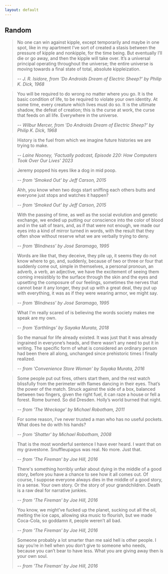 ```yaml
---
layout: default
---
```



## Random


> No one can win against kipple, except temporarily and maybe in one spot, like in my apartment I’ve sort of created a stasis between the pressure of kipple and nonkipple, for the time being. But eventually I’ll die or go away, and then the kipple will take over. It’s a universal principal operating throughout the universe; the entire universe is moving towards a final state of total, absolute kippleization.
>
> -- <cite>J. R. Isidore, from _'Do Androids Dream of Electric Sheep?_' by Philip K. Dick, 1968 </cite>

> You will be required to do wrong no matter where you go. It is the basic condition of life, to be required to violate your own identity. At some time, every creature which lives must do so. It is the ultimate shadow, the defeat of creation; this is the curse at work, the curse that feeds on all life. Everywhere in the universe.
>
> -- <cite>Wilbur Mercer, from _'Do Androids Dream of Electric Sheep?_' by Philip K. Dick, 1968 </cite>


> History is the fuel from which we imagine future histories we are trying to make.
> 
> -- <cite>Laine Nooney, _'Factually podcast, Episode 220: How Computers Took Over Our Lives_' 2023 </cite>


> Jeremy popped his eyes like a dog in mid poop.
>
> -- <cite>from _'Smoked Out_' by Jeff Carson, 2015 </cite>

> Ahh, you know when two dogs start sniffing each others butts and everyone just stops and watches it happen?
>
> -- <cite>from _'Smoked Out_' by Jeff Carson, 2015 </cite>


> With the passing of time, as well as the social evolution and genetic exchange, we ended up putting our conscience into the color of blood and in the salt of tears, and, as if that were not enough, we made our eyes into a kind of mirror turned in words, with the result that they often show without reserve what we are verbally trying to deny.
>
> -- <cite>from _'Blindness_' by José Saramago, 1995 </cite>

> Words are like that, they deceive, they pile up, it seems they do not know where to go, and, suddenly, because of two or three or four that suddenly come out, simple in themselves, a personal pronoun, an adverb, a verb, an adjective, we have the excitement of seeing them coming irresistibly to the surface through the skin and the eyes and upsetting the composure of our feelings, sometimes the nerves that cannot bear it any longer, they put up with a great deal, they put up with everything, it was as if they were wearing armor, we might say.
>
> -- <cite>from _'Blindness_' by José Saramago, 1995 </cite>


> What I'm really scared of is believing the words society makes me speak are my own.
>
> -- <cite>from _'Earthlings_' by Sayaka Murata, 2018 </cite>


> So the manual for life already existed. It was just that it was already ingrained in everyone’s heads, and there wasn’t any need to put it in writing. The specific form of what is considered an ordinary person had been there all along, unchanged since prehistoric times I finally realized.
>
> -- <cite>from _'Convenience Store Woman_' by Sayaka Murata, 2016 </cite>


> Some people put out fires, others start them, and the rest watch blissfully from the perimeter with flames dancing in their eyes. That’s the power of the match. Struck against the side of a box, balanced between two fingers, given the right fuel, it can raze a house or fell a forest. Rome burned. So did Dresden. Holly’s world burned that night.
>
> -- <cite>from _'The Wreckage_' by Michael Robotham, 2011 </cite>


> For some reason, I’ve never trusted a man who has no useful pockets. What does he do with his hands?
>
> -- <cite>from _'Shatter_' by Michael Robotham, 2008 </cite>


> That is the most wonderful sentence I have ever heard. I want that on my gravestone. Snuffleupagus was real. No more. Just that.
>
> -- <cite>from _'The Fireman_' by Joe Hill, 2016 </cite>

> There's something horribly unfair about dying in the middle of a good story, before you have a chance to see how it all comes out. Of course, I suppose everyone always dies in the middle of a good story, in a sense. Your own story. Or the story of your grandchildren. Death is a raw deal for narrative junkies.
>
> -- <cite>from _'The Fireman_' by Joe Hill, 2016 </cite>

> You know, we might’ve fucked up the planet, sucking out all the oil, melting the ice caps, allowing ska music to flourish, but we made Coca-Cola, so goddamn it, people weren’t all bad.
>
> -- <cite>from _'The Fireman_' by Joe Hill, 2016 </cite>

> Someone probably a lot smarter than me said hell is other people. I say you’re in hell when you don’t give to someone who needs, because you can’t bear to have less. What you are giving away then is your own soul.
>
> -- <cite>from _'The Fireman_' by Joe Hill, 2016 </cite>


